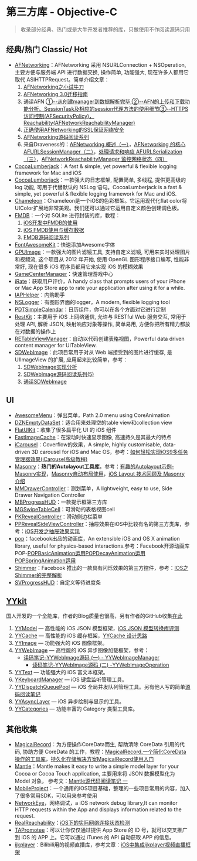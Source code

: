 # 第三方库 - Objective-C
> 收录部分经典、热门或是大牛开发者推荐的库，只做使用不作阅读源码只用

## 经典/热门 Classic/ Hot
- [AFNetworking][1]：AFNetworking 采用 NSURLConnection + NSOperation, 主要方便与服务端 API 进行数据交换, 操作简单, 功能强大, 现在许多人都用它取代 ASIHTTPRequest。简单介绍文章：
	1. [AFNetworking之小试牛刀][2]
	2. [AFNetworking 3.0迁移指南][3]
	3. 通读AFN [①--从创建manager到数据解析完毕][4],[②--AFN的上传和下载功能分析、SessionTask及相应的session代理方法的使用细节][5][③--HTTPS访问控制(AFSecurityPolicy)，Reachability(AFNetworkReachabilityManager)][6]
	4. [正确使用AFNetworking的SSL保证网络安全][7]
	5. [AFNetworking源码阅读系列][8]
	6. 来自Draveness的：[AFNetworking 概述（一）][9]，[AFNetworking 的核心 AFURLSessionManager（二）][10]，[处理请求和响应 AFURLSerialization（三）][11]，[AFNetworkReachabilityManager 监控网络状态（四）][12]
- [CocoaLumberjack][13]：A fast & simple, yet powerful & flexible logging framework for Mac and iOS
- [CocoaLumberjack][14]：一款强大的日志框架, 配置简单, 多线程, 提供更高级的 log 功能, 可用于代替默认的 NSLog 语句。CocoaLumberjack is a fast & simple, yet powerful & flexible logging framework for Mac and iOS.
- [Chameleon][15]：Chameleon是一个iOS的色彩框架。它运用现代化flat color将UIColor扩展地非常美观。我们还可以通过它运用自定义颜色创建调色板。
- [FMDB][16]：一个对 SQLite 进行封装的库，教程：
	1. [iOS开发中FMDB的使用][17]
	2. [iOS FMDB使用与缓存数据][18]
	3. [FMDB源码阅读系列][19]
- [FontAwesomeKit][20]：快速添加Awesome字体
- [GPUImage][21]：一款强大的图片滤镜工具, 支持自定义滤镜, 可用来实时处理图片和视频流, 这个项目从 2012 年开始, 使用 OpenGL 图形程序接口编写, 性能非常好, 现在很多 iOS 程序员都用它来实现 iOS 的模糊效果
- [GameCenterManager][22]：快速管理游戏中心
- [iRate][23]：获取用户评价，A handy class that prompts users of your iPhone or Mac App Store app to rate your application after using it for a while. 
- [IAPHelper][24]：内购助手
- [NSLogger][25]：有图形界面的logger，A modern, flexible logging tool
- [PDTSimpleCalendar][26]：日历组件，你可以在各个方面对它进行定制
- [RestKit][27]：主要用于 iOS 上网络通信, 允许与 RESTful Web 服务交互, 常用于处理 API, 解析 JSON, 映射响应对象等操作, 简单易用, 方便你把所有精力都放在对数据的操作上
- [RETableViewManager][28]：自动以代码创建表格视图，Powerful data driven content manager for UITableView.
- [SDWebImage][29]：此项目常用于对从 Web 端接受到的图片进行缓存, 是 UIImageView 的扩展, 应用起来比较简单，参考：
	1. [SDWebImage实现分析][30]
	2. [SDWebImage源码阅读系列(5)][31]
	3. [通读SDWebImage][32]

## UI
- [AwesomeMenu][33]：弹出菜单，Path 2.0 menu using CoreAnimation
- [DZNEmptyDataSet][34]：适合用来处理空的table view和collection view
- [FlatUIKit][35]：收集了很多扁平化 UI 的 iOS 组件
- [FastImageCache][36]：在滚动时快速显示图像, 高速持久是其最大的特点
- [iCarousel][37]：Coverflow的效果，A simple, highly customisable, data-driven 3D carousel for iOS and Mac OS，参考：[如何轻松实现iOS9多任务管理器效果(iCarousel高级教程)][38]
- [Masonry][39]：**热门的Autolayout工具库**，参考：[有趣的Autolayout示例-Masonry实现][40]，[Masonry自动布局使用][41]，[iOS Layout 技术回顾及 Masonry 介绍][42]
- [MMDrawerController][43]：测划菜单，A lightweight, easy to use, Side Drawer Navigation Controller
- [MBProgressHUD][44]：一款提示框第三方库
- [MGSwipeTableCell][45]：可滑动的表格视图cell
- [PKRevealController][46]：滑动侧边栏菜单
- [PPRevealSideViewController][47]：抽屉效果在iOS中比较有名的第三方类库，参考：[iOS开发之抽屉效果实现][48]
- [pop][49]：facebook出品的动画库，An extensible iOS and OS X animation library, useful for physics-based interactions.参考：Facebook开源动画库 POP-[POPBasicAnimation运用][50][POPDecayAnimation运用][51][POPSpringAnimation运用][52]
- [Shimmer][53]：Facebook 推出的一款具有闪烁效果的第三方控件，参考：[IOS之Shimmer的完整解析][54]
- [SVProgressHUD][55]：自定义等待进度条


## [YYkit][56]
国人开发的一个全能库，作者的Blog质量也很高，另有作者的GitHub收集[在此][57]
1. [YYModel][58] — 高性能的 iOS JSON 模型框架，[iOS JSON 模型转换库评测][59]
2. [YYCache][60] — 高性能的 iOS 缓存框架，[YYCache 设计思路][61]
3. [YYImage][62] — 功能强大的 iOS 图像框架。
4. [YYWebImage][63] — 高性能的 iOS 异步图像加载框架，参考：
	- [读码笔记-YYWebImage源码 (一) - YYWebImageManager][64]
		- [读码笔记-YYWebImage源码 (二) -YYWebImageOperation][65]
5. [YYText][66] — 功能强大的 iOS 富文本框架。
6. [YKeyboardManager][67] — iOS 键盘监听管理工具。
7. [YYDispatchQueuePool][68] — iOS 全局并发队列管理工具。另有他人写的简单[源码阅读笔记][69]
8. [YYAsyncLayer][70] — iOS 异步绘制与显示的工具。
9. [YYCategories][71] — 功能丰富的 Category 类型工具库。


## 其他收集
- [MagicalRecord][72]：为方便操作CoreData而生, 帮助清除 CoreData 引用的代码, 协助方便 CoreData 的工作，教程：[MagicalRecord,一个简化CoreData操作的工具库][73]，[持久化存储解决方案MagicalRecord使用入门][74]
- [Mantle][75]：Mantle makes it easy to write a simple model layer for your Cocoa or Cocoa Touch application, 主要用来将 JSON 数据模型化为 Model 对象， 参考文：[Mantle源代码阅读笔记 一][76]
- [MobileProject][77]：一个通用的IOS项目基础，整理的一些项目常用的内容，加入了很多常用SDK，可以用来参考使用
- [NetworkEye][78]，网络调试，a iOS network debug library,It can monitor HTTP requests within the App and displays information related to the request.
- [RealReachability][79]：[iOS下的实际网络连接状态检测][80]
- [TAPromotee][81]：可以让你仅仅通过提供 App Store 的 ID 号，就可以交叉推广到 iOS 的 APP 上。它可以通过 iTunes 的 API 自动获取 APP 的信息。
- [ijkplayer][82]：Bilibili用的视频直播库，参考文章：[iOS中集成ijkplayer视频直播框架][83]

[1]:	https://github.com/AFNetworking/AFNetworking "AFNetworking"
[2]:	http://www.jianshu.com/p/8cc137ac26f0 "AFNetworking之小试牛刀"
[3]:	http://www.jianshu.com/p/047463a7ce9b "AFNetworking 3.0迁移指南"
[4]:	http://www.cnblogs.com/Mike-zh/p/5167017.html "通读AFN①--从创建manager到数据解析完毕"
[5]:	http://www.cnblogs.com/Mike-zh/p/5172389.html "通读AFN②--AFN的上传和下载功能分析、SessionTask及相应的session代理方法的使用细节"
[6]:	http://www.cnblogs.com/Mike-zh/p/5174238.html "通读AFN③--HTTPS访问控制(AFSecurityPolicy)，Reachability(AFNetworkReachabilityManager)"
[7]:	http://www.jianshu.com/p/4102b817ff2f "正确使用AFNetworking的SSL保证网络安全"
[8]:	http://www.cnblogs.com/polobymulberry/category/785705.html "AFNetworking源码阅读系列"
[9]:	http://draveness.me/afnetworking1/ "AFNetworking 概述（一）"
[10]:	http://draveness.me/afnetworking2/ "AFNetworking 的核心 AFURLSessionManager（二）"
[11]:	http://draveness.me/afnetworking3/ "处理请求和响应 AFURLSerialization（三）"
[12]:	http://draveness.me/afnetworking4/ "AFNetworkReachabilityManager 监控网络状态（四）"
[13]:	https://github.com/CocoaLumberjack/CocoaLumberjack "CocoaLumberjack"
[14]:	https://github.com/CocoaLumberjack/CocoaLumberjack "CocoaLumberjack"
[15]:	https://github.com/ViccAlexander/Chameleon "Chameleon"
[16]:	https://github.com/ccgus/fmdb "FMDB"
[17]:	http://www.cnblogs.com/jerehedu/p/5025950.html "iOS开发中FMDB的使用"
[18]:	http://www.jianshu.com/p/968c381cb7d7 "iOS FMDB使用与缓存数据"
[19]:	http://www.cnblogs.com/polobymulberry/category/789988.html "FMDB源码阅读系列(2)"
[20]:	https://github.com/PrideChung/FontAwesomeKit "FontAwesomeKit"
[21]:	https://github.com/BradLarson/GPUImage "GPUImage"
[22]:	https://github.com/nihalahmed/GameCenterManager "GameCenterManager"
[23]:	https://github.com/nicklockwood/iRate "iRate"
[24]:	https://github.com/saturngod/IAPHelper "IAPHelper"
[25]:	https://github.com/fpillet/NSLogger "NSLogger"
[26]:	https://github.com/jivesoftware/PDTSimpleCalendar "PDTSimpleCalendar"
[27]:	https://github.com/RestKit/RestKit "RestKit"
[28]:	https://github.com/romaonthego/RETableViewManager "RETableViewManager"
[29]:	https://github.com/rs/SDWebImage "SDWebImage"
[30]:	http://southpeak.github.io/blog/2015/02/07/sourcecode-sdwebimage/ "SDWebImage实现分析"
[31]:	http://www.cnblogs.com/polobymulberry/category/785704.html "SDWebImage源码阅读系列(5)"
[32]:	http://zzk.cnblogs.com/s?w=blog:Mike-zh%20%E9%80%9A%E8%AF%BBSDWebImage "通读SDWebImage"
[33]:	https://github.com/levey/AwesomeMenu "AwesomeMenu"
[34]:	https://github.com/dzenbot/DZNEmptyDataSet "DZNEmptyDataSet"
[35]:	https://github.com/Grouper/FlatUIKit "FlatUIKit"
[36]:	https://github.com/path/FastImageCache "FastImageCache"
[37]:	https://github.com/nicklockwood/iCarousel "iCarousel"
[38]:	http://www.cnblogs.com/jgCho/p/5275408.html "如何轻松实现iOS9多任务管理器效果(iCarousel高级教程)"
[39]:	https://github.com/SnapKit/Masonry "Masonry"
[40]:	http://tutuge.me/2015/05/23/autolayout-example-with-masonry/ "有趣的Autolayout示例-Masonry实现"
[41]:	http://www.cnblogs.com/salam/p/5054474.html "Masonry自动布局使用"
[42]:	http://www.taijicoder.com/2015/12/12/iOS-Layout-and-Masnory/ "iOS Layout 技术回顾及 Masonry 介绍"
[43]:	https://github.com/mutualmobile/MMDrawerController "MMDrawerController"
[44]:	https://github.com/jdg/MBProgressHUD "MBProgressHUD"
[45]:	https://github.com/MortimerGoro/MGSwipeTableCell "MGSwipeTableCell"
[46]:	https://github.com/pkluz/PKRevealController "PKRevealController"
[47]:	https://github.com/ipup/PPRevealSideViewController "PPRevealSideViewController"
[48]:	http://ios.jobbole.com/83402/ "iOS开发之抽屉效果实现"
[49]:	https://github.com/facebook/pop "pop"
[50]:	http://www.cnblogs.com/wujy/p/5191220.html "Facebook开源动画库 POP-POPBasicAnimation运用"
[51]:	http://www.cnblogs.com/wujy/p/5194029.html "Facebook开源动画库 POP-POPDecayAnimation运用"
[52]:	http://www.cnblogs.com/wujy/p/5191521.html "Facebook开源动画库 POP-POPSpringAnimation运用"
[53]:	https://github.com/facebook/Shimmer "Shimmer"
[54]:	http://www.jianshu.com/p/3c58af1a2460 "IOS之Shimmer的完整解析"
[55]:	https://github.com/TransitApp/SVProgressHUD "SVProgressHUD"
[56]:	https://github.com/ibireme/YYKit
[57]:	http://github.ibireme.com/github/list/ios/#
[58]:	https://github.com/ibireme/YYModel
[59]:	http://blog.ibireme.com/2015/10/23/ios_model_framework_benchmark/ "iOS JSON 模型转换库评测"
[60]:	https://github.com/ibireme/YYCache
[61]:	http://blog.ibireme.com/2015/10/26/yycache/ "YYCache 设计思路"
[62]:	https://github.com/ibireme/YYImage
[63]:	https://github.com/ibireme/YYWebImage
[64]:	http://huangshaohua.cn/2015/12/29/du-ma-bi-ji-yywebimageyuan-ma/ "读码笔记-YYWebImage源码 (一) - YYWebImageManager"
[65]:	http://huangshaohua.cn/2016/01/02/du-ma-bi-ji-yywebimageyuan-ma-er-yywebimageoperation/ "读码笔记-YYWebImage源码 (二) -YYWebImageOperation"
[66]:	https://github.com/ibireme/YYText
[67]:	https://github.com/ibireme/YYKeyboardManager "YYKeyboardManager"
[68]:	https://github.com/ibireme/YYDispatchQueuePool "YYDispatchQueuePool"
[69]:	http://kittenyang.com/yydispatchqueuepool-learning-note/ "YYDispatchQueuePool 源码阅读笔记"
[70]:	https://github.com/ibireme/YYAsyncLayer "YYAsyncLayer"
[71]:	https://github.com/ibireme/YYCategories
[72]:	https://github.com/magicalpanda/MagicalRecord "MagicalRecord"
[73]:	http://segmentfault.com/a/1190000004132110 "MagicalRecord,一个简化CoreData操作的工具库"
[74]:	http://www.cocoachina.com/ios/20151214/14649.html
[75]:	https://github.com/Mantle/Mantle "Mantle"
[76]:	http://blog.csdn.net/colorapp/article/details/50277317 "Mantle源代码阅读笔记 一"
[77]:	https://github.com/wujunyang/MobileProject "MobileProject"
[78]:	https://github.com/coderyi/NetworkEye "NetworkEye"
[79]:	https://github.com/dustturtle/RealReachability "RealReachability"
[80]:	http://www.cocoachina.com/ios/20160224/15407.html
[81]:	https://github.com/JanC/TAPromotee "TAPromotee"
[82]:	https://github.com/Bilibili/ijkplayer "ijkplayer"
[83]:	http://www.jianshu.com/p/1f06b27b3ac0 "iOS中集成ijkplayer视频直播框架"